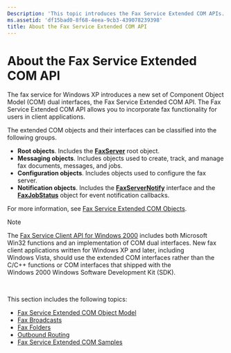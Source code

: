 ```yaml
---
Description: 'This topic introduces the Fax Service Extended COM APIs.'
ms.assetid: 'df15bad0-8f68-4eea-9cb3-439078239398'
title: About the Fax Service Extended COM API
---
```


# About the Fax Service Extended COM API

The fax service for Windows XP introduces a new set of Component Object Model (COM) dual interfaces, the Fax Service Extended COM API. The Fax Service Extended COM API allows you to incorporate fax functionality for users in client applications.

The extended COM objects and their interfaces can be classified into the following groups.

-   **Root objects**. Includes the [**FaxServer**](-mfax-faxserver.md) root object.
-   **Messaging objects**. Includes objects used to create, track, and manage fax documents, messages, and jobs.
-   **Configuration objects**. Includes objects used to configure the fax server.
-   **Notification objects**. Includes the [**FaxServerNotify**](-mfax-ifaxservernotify.md) interface and the [**FaxJobStatus**](-mfax-faxjobstatus.md) object for event notification callbacks.

For more information, see [Fax Service Extended COM Objects](-mfax-fax-service-extended-com-objects.md).

> [!Note]  
> The [Fax Service Client API for Windows 2000](-mfax-fax-service-client-api-for-windows-2000.md) includes both Microsoft Win32 functions and an implementation of COM dual interfaces. New fax client applications written for Windows XP and later, including Windows Vista, should use the extended COM interfaces rather than the C/C++ functions or COM interfaces that shipped with the Windows 2000 Windows Software Development Kit (SDK).

 

This section includes the following topics:

-   [Fax Service Extended COM Object Model](-mfax-fax-service-extended-com-object-model.md)
-   [Fax Broadcasts](-mfax-fax-broadcasts.md)
-   [Fax Folders](-mfax-fax-folders.md)
-   [Outbound Routing](-mfax-outbound-routing.md)
-   [Fax Service Extended COM Samples](-mfax-fax-service-extended-com-samples.md)

 

 



